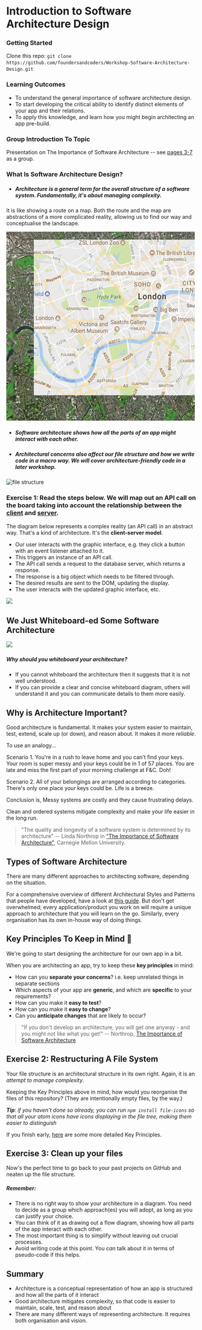 # Introduction to Software Architecture Design

### Getting Started

Clone this repo: `git clone https://github.com/foundersandcoders/Workshop-Software-Architecture-Design.git`

### Learning Outcomes
- To understand the general importance of software architecture design.
- To start developing the critical ability to identify distinct elements of your app and their relations.
- To apply this knowledge, and learn how you might begin architecting an app pre-build.

### Group Introduction To Topic

Presentation on The Importance of Software Architecture -- see [pages 3-7](http://csse.usc.edu/GSAW/gsaw2003/s13/northrop.pdf) as a group.

### What Is Software Architecture Design?

- ##### Architecture is a *general* term for the overall structure of a software system. Fundamentally, it's about managing complexity.

It is like showing a route on a map. Both the route and the map are abstractions of a more complicated reality, allowing us to find our way and conceptualise the landscape.

![maps manage complexity](./maps-manage-complexity.png)

- ##### Software architecture shows how all the parts of an app might interact with each other.

- ##### Architectural concerns also affect our file structure and _how we write code_ in a macro way. We will cover architecture-friendly code in a later workshop.

![file structure](http://www.talesfrompipeline.com/theme/images/file_structure.jpg)

### Exercise 1: Read the steps below. We will map out an API call on the board taking into account the relationship between the [client](https://techterms.com/definition/client) and [server](https://techterms.com/definition/server).

The diagram below represents a complex reality (an API call) in an abstract way. That's a kind of architecture. It's the **client-server model**.

- Our user interacts with the graphic interface, e.g. they click a button with an event listener attached to it.
- This triggers an instance of an API call.
- The API call sends a request to the database server, which returns a response.
- The response is a big object which needs to be filtered through.
- The desired results are sent to the DOM, updating the display.
- The user interacts with the updated graphic interface, etc.

![](http://www.dnbpartner.com/wp-content/uploads/2015/02/an_api_call.jpg)

## We Just Whiteboard-ed Some Software Architecture

![](http://mindmappingsoftwareblog.com/wp-content/uploads/2017/03/large-whiteboard.jpg)

##### Why should you whiteboard your architecture?

- If you cannot whiteboard the architecture then it suggests that it is not well understood.
- If you can provide a clear and concise whiteboard diagram, others will understand it and you can communicate details to them more easily.


## Why is Architecture Important?

Good architecture is fundamental. It makes your system easier to maintain, test, extend, scale up (or down), and reason about. It makes it more *reliable*.

To use an analogy...

Scenario 1. You're in a rush to leave home and you can't find your keys. Your room is super messy and your keys could be in 1 of 57 places. You are late and miss the first part of your morning challenge at F&C. Doh!

Scenario 2. All of your belongings are arranged according to categories. There's only one place your keys could be. Life is a breeze.

Conclusion is, Messy systems are costly and they cause frustrating delays.

Clean and ordered systems mitigate complexity and make your life easier in the long run.  

>"The quality and longevity of a software system is determined by its architecture" -- Linda Northrop in ["The Importance of Software Architecture"](http://csse.usc.edu/GSAW/gsaw2003/s13/northrop.pdf), Carnegie Mellon University.

## Types of Software Architecture

There are many different approaches to architecting software, depending on the situation.

For a comprehensive overview of different Architectural Styles and Patterns that people have developed, have a look at [this guide](https://msdn.microsoft.com/en-us/library/ee658117.aspx). But don't get overwhelmed; every application/product you work on will require a unique approach to architecture that you will learn on the go. Similarly, every organisation has its own in-house way of doing things.  

## Key Principles To Keep in Mind :key:

We're going to start designing the architecture for our own app in a bit.

When you are architecting an app, try to keep these **key principles** in mind:

- How can you **separate your concerns**? i.e. keep unrelated things in separate sections
- Which aspects of your app are **generic**, and which are **specific** to your requirements?
- How can you make it **easy to test**?
- How can you make it **easy to change**?
- Can you **anticipate changes** that are likely to occur?

>"If you don't develop an architecture, you will get one anyway - and you might not like what you get!"
>-- Northrop, [The Importance of Software Architecture](http://csse.usc.edu/GSAW/gsaw2003/s13/northrop.pdf)

## Exercise 2: Restructuring A File System

Your file structure is an architectural structure in its own right. Again, it is an _attempt to manage complexity_.

Keeping the Key Principles above in mind, how would you reorganise the files of this repository? (They are intentionally empty files, by the way.)

_**Tip**: if you haven't done so already, you can run `npm install file-icons` so that all your atom icons have icons displaying in the file tree, making them easier to distinguish_

If you finish early, [here](https://msdn.microsoft.com/en-us/library/ee658124.aspx#KeyDesignPrinciples) are some more detailed Key Principles.

## Exercise 3: Clean up your files

Now's the perfect time to go back to your past projects on GitHub and neaten up the file structure.

##### Remember:

- There is no right way to show your architecture in a diagram. You need to decide as a group which approach(es) you will adopt, as long as you can justify your choice.
- You can think of it as drawing out a flow diagram, showing how all parts of the app interact with each other.
- The most important thing is to simplify without leaving out crucial processes.
- Avoid writing code at this point. You _can_ talk about it in terms of pseudo-code if this helps.

## Summary

- Architecture is a conceptual representation of how an app is structured and how all the parts of it interact
- Good architecture mitigates complexity, so that code is easier to maintain, scale, test, and reason about
- There are many different ways of representing architecture. It requires both organisation and vision.
